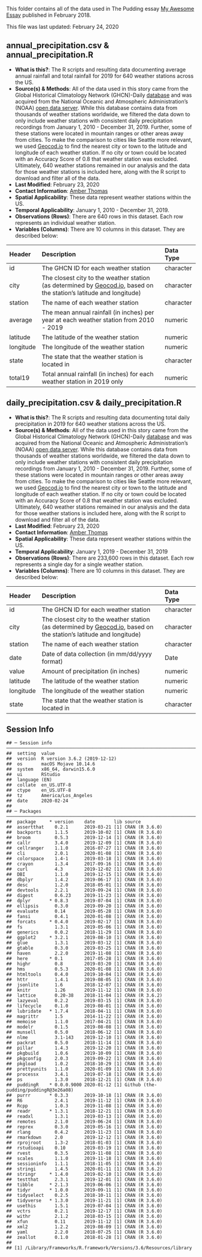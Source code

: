 
This folder contains all of the data used in The Pudding essay [My
Awesome Essay](https://pudding.cool) published in February 2018.

This file was last updated: February 24, 2020

## annual\_precipitation.csv & annual\_precipitation.R

  - **What is this?**: The R scripts and resulting data documenting
    average annual rainfall and total rainfall for 2019 for 640 weather
    stations across the US.
  - **Source(s) & Methods**: All of the data used in this story came
    from the Global Historical Climatology Network (GHCN)-Daily
    [database](https://www.ncdc.noaa.gov/ghcn-daily-description) and was
    acquired from the National Oceanic and Atmospheric Administration’s
    (NOAA) [open data
    server](ftp://ftp.ncdc.noaa.gov/pub/data/ghcn/daily/by_year/). While
    this database contains data from thousands of weather stations
    worldwide, we filtered the data down to only include weather
    stations with consistent daily precipitation recordings from January
    1, 2010 - December 31, 2019. Further, some of these stations were
    located in mountain ranges or other areas away from cities. To make
    the comparison to cities like Seattle more relevant, we used
    [Geocod.io](https://geocod.io/) to find the nearest city or town to
    the latitude and longitude of each weather station. If no city or
    town could be located with an Accuracy Score of 0.8 that weather
    station was excluded. Ultimately, 640 weather stations remained in
    our analysis and the data for those weather stations is included
    here, along with the R script to download and filter all of the
    data.
  - **Last Modified**: February 23, 2020
  - **Contact Information**: [Amber Thomas](mailto:amber@pudding.cool)
  - **Spatial Applicability**: These data represent weather stations
    within the US.
  - **Temporal Applicability**: January 1, 2010 - December 31, 2019.
  - **Observations (Rows)**: There are 640 rows in this dataset. Each
    row represents an individual weather station.
  - **Variables (Columns)**: There are 10 columns in this dataset. They
    are described
below:

| Header    | Description                                                                                                                              | Data Type |
| :-------- | :--------------------------------------------------------------------------------------------------------------------------------------- | :-------- |
| id        | The GHCN ID for each weather station                                                                                                     | character |
| city      | The closest city to the weather station (as determined by [Geocod.io](https://geocod.io), based on the station’s latitude and longitude) | character |
| station   | The name of each weather station                                                                                                         | character |
| average   | The mean annual rainfall (in inches) per year at each weather station from 2010 - 2019                                                   | numeric   |
| latitude  | The latitude of the weather station                                                                                                      | numeric   |
| longitude | The longitude of the weather station                                                                                                     | numeric   |
| state     | The state that the weather station is located in                                                                                         | character |
| total19   | Total annual rainfall (in inches) for each weather station in 2019 only                                                                  | numeric   |

## daily\_precipitation.csv & daily\_precipitation.R

  - **What is this?**: The R scripts and resulting data documenting
    total daily precipitation in 2019 for 640 weather stations across
    the US.
  - **Source(s) & Methods**: All of the data used in this story came
    from the Global Historical Climatology Network (GHCN)-Daily
    [database](https://www.ncdc.noaa.gov/ghcn-daily-description) and was
    acquired from the National Oceanic and Atmospheric Administration’s
    (NOAA) [open data
    server](ftp://ftp.ncdc.noaa.gov/pub/data/ghcn/daily/by_year/). While
    this database contains data from thousands of weather stations
    worldwide, we filtered the data down to only include weather
    stations with consistent daily precipitation recordings from January
    1, 2010 - December 31, 2019. Further, some of these stations were
    located in mountain ranges or other areas away from cities. To make
    the comparison to cities like Seattle more relevant, we used
    [Geocod.io](https://geocod.io/) to find the nearest city or town to
    the latitude and longitude of each weather station. If no city or
    town could be located with an Accuracy Score of 0.8 that weather
    station was excluded. Ultimately, 640 weather stations remained in
    our analysis and the data for those weather stations is included
    here, along with the R script to download and filter all of the
    data.
  - **Last Modified**: February 23, 2020
  - **Contact Information**: [Amber
    Thomas](mailto:YOUR-EMAIL@pudding.cool)
  - **Spatial Applicability**: These data represent weather stations
    within the US.
  - **Temporal Applicability**: January 1, 2019 - December 31, 2019
  - **Observations (Rows)**: There are 233,600 rows in this dataset.
    Each row represents a single day for a single weather station.
  - **Variables (Columns)**: There are 10 columns in this dataset. They
    are described
below:

| Header    | Description                                                                                                                              | Data Type |
| :-------- | :--------------------------------------------------------------------------------------------------------------------------------------- | :-------- |
| id        | The GHCN ID for each weather station                                                                                                     | character |
| city      | The closest city to the weather station (as determined by [Geocod.io](https://geocod.io), based on the station’s latitude and longitude) | character |
| station   | The name of each weather station                                                                                                         | character |
| date      | Date of data collection (in mm/dd/yyyy format)                                                                                           | Date      |
| value     | Amount of precipitation (in inches)                                                                                                      | numeric   |
| latitude  | The latitude of the weather station                                                                                                      | numeric   |
| longitude | The longitude of the weather station                                                                                                     | numeric   |
| state     | The state that the weather station is located in                                                                                         | character |

## Session Info

    ## ─ Session info ────────────────────────────────────────────────────────────────────────────────────────
    ##  setting  value                       
    ##  version  R version 3.6.2 (2019-12-12)
    ##  os       macOS Mojave 10.14.6        
    ##  system   x86_64, darwin15.6.0        
    ##  ui       RStudio                     
    ##  language (EN)                        
    ##  collate  en_US.UTF-8                 
    ##  ctype    en_US.UTF-8                 
    ##  tz       America/Los_Angeles         
    ##  date     2020-02-24                  
    ## 
    ## ─ Packages ────────────────────────────────────────────────────────────────────────────────────────────
    ##  package     * version    date       lib source                               
    ##  assertthat    0.2.1      2019-03-21 [1] CRAN (R 3.6.0)                       
    ##  backports     1.1.5      2019-10-02 [1] CRAN (R 3.6.0)                       
    ##  broom         0.5.3      2019-12-14 [1] CRAN (R 3.6.0)                       
    ##  callr         3.4.0      2019-12-09 [1] CRAN (R 3.6.0)                       
    ##  cellranger    1.1.0      2016-07-27 [1] CRAN (R 3.6.0)                       
    ##  cli           2.0.1      2020-01-08 [1] CRAN (R 3.6.0)                       
    ##  colorspace    1.4-1      2019-03-18 [1] CRAN (R 3.6.0)                       
    ##  crayon        1.3.4      2017-09-16 [1] CRAN (R 3.6.0)                       
    ##  curl          4.3        2019-12-02 [1] CRAN (R 3.6.0)                       
    ##  DBI           1.1.0      2019-12-15 [1] CRAN (R 3.6.0)                       
    ##  dbplyr        1.4.2      2019-06-17 [1] CRAN (R 3.6.0)                       
    ##  desc          1.2.0      2018-05-01 [1] CRAN (R 3.6.0)                       
    ##  devtools      2.2.1      2019-09-24 [1] CRAN (R 3.6.0)                       
    ##  digest        0.6.23     2019-11-23 [1] CRAN (R 3.6.0)                       
    ##  dplyr       * 0.8.3      2019-07-04 [1] CRAN (R 3.6.0)                       
    ##  ellipsis      0.3.0      2019-09-20 [1] CRAN (R 3.6.0)                       
    ##  evaluate      0.14       2019-05-28 [1] CRAN (R 3.6.0)                       
    ##  fansi         0.4.1      2020-01-08 [1] CRAN (R 3.6.0)                       
    ##  forcats     * 0.4.0      2019-02-17 [1] CRAN (R 3.6.0)                       
    ##  fs            1.3.1      2019-05-06 [1] CRAN (R 3.6.0)                       
    ##  generics      0.0.2      2018-11-29 [1] CRAN (R 3.6.0)                       
    ##  ggplot2     * 3.2.1      2019-08-10 [1] CRAN (R 3.6.0)                       
    ##  glue          1.3.1      2019-03-12 [1] CRAN (R 3.6.0)                       
    ##  gtable        0.3.0      2019-03-25 [1] CRAN (R 3.6.0)                       
    ##  haven         2.2.0      2019-11-08 [1] CRAN (R 3.6.0)                       
    ##  here        * 0.1        2017-05-28 [1] CRAN (R 3.6.0)                       
    ##  highr         0.8        2019-03-20 [1] CRAN (R 3.6.0)                       
    ##  hms           0.5.3      2020-01-08 [1] CRAN (R 3.6.0)                       
    ##  htmltools     0.4.0      2019-10-04 [1] CRAN (R 3.6.0)                       
    ##  httr          1.4.1      2019-08-05 [1] CRAN (R 3.6.0)                       
    ##  jsonlite      1.6        2018-12-07 [1] CRAN (R 3.6.0)                       
    ##  knitr         1.26       2019-11-12 [1] CRAN (R 3.6.0)                       
    ##  lattice       0.20-38    2018-11-04 [1] CRAN (R 3.6.2)                       
    ##  lazyeval      0.2.2      2019-03-15 [1] CRAN (R 3.6.0)                       
    ##  lifecycle     0.1.0      2019-08-01 [1] CRAN (R 3.6.0)                       
    ##  lubridate   * 1.7.4      2018-04-11 [1] CRAN (R 3.6.0)                       
    ##  magrittr      1.5        2014-11-22 [1] CRAN (R 3.6.0)                       
    ##  memoise       1.1.0      2017-04-21 [1] CRAN (R 3.6.0)                       
    ##  modelr        0.1.5      2019-08-08 [1] CRAN (R 3.6.0)                       
    ##  munsell       0.5.0      2018-06-12 [1] CRAN (R 3.6.0)                       
    ##  nlme          3.1-143    2019-12-10 [1] CRAN (R 3.6.0)                       
    ##  packrat       0.5.0      2018-11-14 [1] CRAN (R 3.6.0)                       
    ##  pillar        1.4.3      2019-12-20 [1] CRAN (R 3.6.0)                       
    ##  pkgbuild      1.0.6      2019-10-09 [1] CRAN (R 3.6.0)                       
    ##  pkgconfig     2.0.3      2019-09-22 [1] CRAN (R 3.6.0)                       
    ##  pkgload       1.0.2      2018-10-29 [1] CRAN (R 3.6.0)                       
    ##  prettyunits   1.1.0      2020-01-09 [1] CRAN (R 3.6.0)                       
    ##  processx      3.4.1      2019-07-18 [1] CRAN (R 3.6.0)                       
    ##  ps            1.3.0      2018-12-21 [1] CRAN (R 3.6.0)                       
    ##  puddingR    * 0.0.0.9000 2020-01-12 [1] Github (the-pudding/puddingR@3e26a08)
    ##  purrr       * 0.3.3      2019-10-18 [1] CRAN (R 3.6.0)                       
    ##  R6            2.4.1      2019-11-12 [1] CRAN (R 3.6.0)                       
    ##  Rcpp          1.0.3      2019-11-08 [1] CRAN (R 3.6.0)                       
    ##  readr       * 1.3.1      2018-12-21 [1] CRAN (R 3.6.0)                       
    ##  readxl        1.3.1      2019-03-13 [1] CRAN (R 3.6.0)                       
    ##  remotes       2.1.0      2019-06-24 [1] CRAN (R 3.6.0)                       
    ##  reprex        0.3.0      2019-05-16 [1] CRAN (R 3.6.0)                       
    ##  rlang         0.4.2      2019-11-23 [1] CRAN (R 3.6.0)                       
    ##  rmarkdown     2.0        2019-12-12 [1] CRAN (R 3.6.0)                       
    ##  rprojroot     1.3-2      2018-01-03 [1] CRAN (R 3.6.0)                       
    ##  rstudioapi    0.10       2019-03-19 [1] CRAN (R 3.6.0)                       
    ##  rvest         0.3.5      2019-11-08 [1] CRAN (R 3.6.0)                       
    ##  scales        1.1.0      2019-11-18 [1] CRAN (R 3.6.0)                       
    ##  sessioninfo   1.1.1      2018-11-05 [1] CRAN (R 3.6.0)                       
    ##  stringi       1.4.5      2020-01-11 [1] CRAN (R 3.6.2)                       
    ##  stringr     * 1.4.0      2019-02-10 [1] CRAN (R 3.6.0)                       
    ##  testthat      2.3.1      2019-12-01 [1] CRAN (R 3.6.0)                       
    ##  tibble      * 2.1.3      2019-06-06 [1] CRAN (R 3.6.0)                       
    ##  tidyr       * 1.0.0      2019-09-11 [1] CRAN (R 3.6.0)                       
    ##  tidyselect    0.2.5      2018-10-11 [1] CRAN (R 3.6.0)                       
    ##  tidyverse   * 1.3.0      2019-11-21 [1] CRAN (R 3.6.0)                       
    ##  usethis       1.5.1      2019-07-04 [1] CRAN (R 3.6.0)                       
    ##  vctrs         0.2.1      2019-12-17 [1] CRAN (R 3.6.0)                       
    ##  withr         2.1.2      2018-03-15 [1] CRAN (R 3.6.0)                       
    ##  xfun          0.11       2019-11-12 [1] CRAN (R 3.6.0)                       
    ##  xml2          1.2.2      2019-08-09 [1] CRAN (R 3.6.0)                       
    ##  yaml          2.2.0      2018-07-25 [1] CRAN (R 3.6.0)                       
    ##  zeallot       0.1.0      2018-01-28 [1] CRAN (R 3.6.0)                       
    ## 
    ## [1] /Library/Frameworks/R.framework/Versions/3.6/Resources/library
